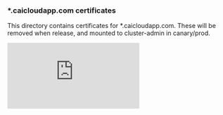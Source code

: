 ### *.caicloudapp.com certificates

This directory contains certificates for *.caicloudapp.com. These will be removed when release, and mounted to
cluster-admin in canary/prod.


[![Analytics](https://kubernetes-site.appspot.com/UA-36037335-10/GitHub/cluster/caicloud-ansible/roles/master/files/caicloudapp_certs/README.md?pixel)]()
